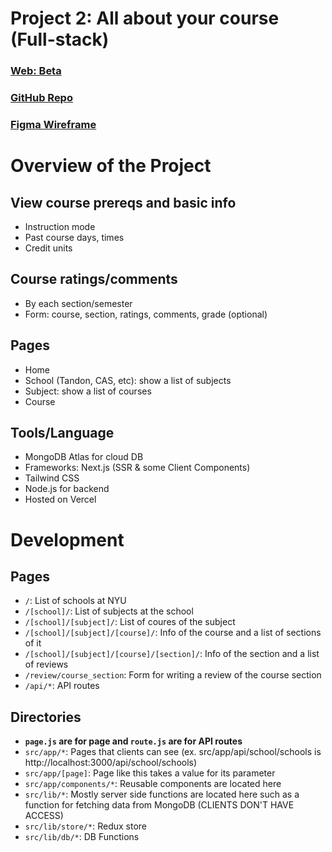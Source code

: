 # Project 2: All about your course (Full-stack)

### [Web: Beta](https://nyu-course-reviews-bk00119.vercel.app/)

### [GitHub Repo](https://github.com/bk00119/NYU_Course_Reviews)

### [Figma Wireframe](https://www.figma.com/file/fFhlKNgfpxM6pp3CmJSFZb/NYU-Course-Reviews?type=design&node-id=0-1&mode=design&t=Tt5kchVVFl4yakqH-0)

# Overview of the Project
## View course prereqs and basic info
- Instruction mode
- Past course days, times
- Credit units

## Course ratings/comments
- By each section/semester
- Form: course, section, ratings, comments, grade (optional)

## Pages
- Home
- School (Tandon, CAS, etc): show a list of subjects
- Subject: show a list of courses
- Course

## Tools/Language
- MongoDB Atlas for cloud DB
- Frameworks: Next.js (SSR & some Client Components)
- Tailwind CSS
- Node.js for backend
- Hosted on Vercel

# Development
## Pages
- `/`: List of schools at NYU
- `/[school]/`: List of subjects at the school
- `/[school]/[subject]/`: List of coures of the subject
- `/[school]/[subject]/[course]/`: Info of the course and a list of sections of it
- `/[school]/[subject]/[course]/[section]/`: Info of the section and a list of reviews
- `/review/course_section`: Form for writing a review of the course section
- `/api/*`: API routes


## Directories
- **`page.js` are for page and `route.js` are for API routes**
- `src/app/*`: Pages that clients can see (ex. src/app/api/school/schools is http://localhost:3000/api/school/schools)
- `src/app/[page]`: Page like this takes a value for its parameter
- `src/app/components/*`: Reusable components are located here
- `src/lib/*`: Mostly server side functions are located here such as a function for fetching data from MongoDB (CLIENTS DON'T HAVE ACCESS)
- `src/lib/store/*`: Redux store
- `src/lib/db/*`: DB Functions
